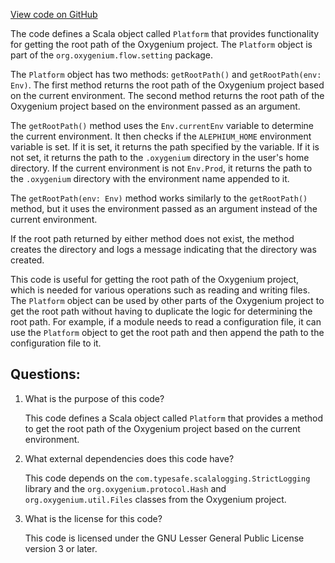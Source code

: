 [View code on GitHub](https://github.com/oxygenium/oxygenium/flow/src/main/scala/org/oxygenium/flow/setting/Platform.scala)

The code defines a Scala object called `Platform` that provides functionality for getting the root path of the Oxygenium project. The `Platform` object is part of the `org.oxygenium.flow.setting` package.

The `Platform` object has two methods: `getRootPath()` and `getRootPath(env: Env)`. The first method returns the root path of the Oxygenium project based on the current environment. The second method returns the root path of the Oxygenium project based on the environment passed as an argument.

The `getRootPath()` method uses the `Env.currentEnv` variable to determine the current environment. It then checks if the `ALEPHIUM_HOME` environment variable is set. If it is set, it returns the path specified by the variable. If it is not set, it returns the path to the `.oxygenium` directory in the user's home directory. If the current environment is not `Env.Prod`, it returns the path to the `.oxygenium` directory with the environment name appended to it.

The `getRootPath(env: Env)` method works similarly to the `getRootPath()` method, but it uses the environment passed as an argument instead of the current environment.

If the root path returned by either method does not exist, the method creates the directory and logs a message indicating that the directory was created.

This code is useful for getting the root path of the Oxygenium project, which is needed for various operations such as reading and writing files. The `Platform` object can be used by other parts of the Oxygenium project to get the root path without having to duplicate the logic for determining the root path. For example, if a module needs to read a configuration file, it can use the `Platform` object to get the root path and then append the path to the configuration file to it.
## Questions: 
 1. What is the purpose of this code?
    
    This code defines a Scala object called `Platform` that provides a method to get the root path of the Oxygenium project based on the current environment.

2. What external dependencies does this code have?
    
    This code depends on the `com.typesafe.scalalogging.StrictLogging` library and the `org.oxygenium.protocol.Hash` and `org.oxygenium.util.Files` classes from the Oxygenium project.

3. What is the license for this code?
    
    This code is licensed under the GNU Lesser General Public License version 3 or later.